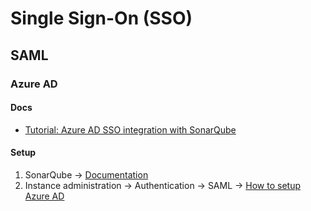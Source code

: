 # Single Sign-On (SSO)

<!--
https://blog.sonarsource.com/sonarqube-ldap-sso/
-->

## SAML

### Azure AD

#### Docs

- [Tutorial: Azure AD SSO integration with SonarQube](https://learn.microsoft.com/en-us/azure/active-directory/saas-apps/sonarqube-tutorial)

#### Setup

1. SonarQube -> [Documentation](https://docs.sonarqube.org/latest/)
2. Instance administration -> Authentication -> SAML -> [How to setup Azure AD](https://docs.sonarqube.org/latest/instance-administration/authentication/saml/how-to-setup-azure-ad/)

<!-- ### Issues

####

```sh

```

1. Administration -> Configuration
2. General Settings -> General
3. General Section -> Server base URL
